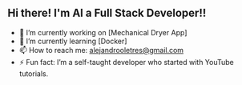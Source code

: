 ## Hi there! I'm Al a Full Stack Developer!!

- 🔭 I’m currently working on [Mechanical Dryer App]
- 🌱 I’m currently learning [Docker]
- 📫 How to reach me: alejandrooletres@gmail.com
- ⚡ Fun fact: I’m a self-taught developer who started with YouTube tutorials.

